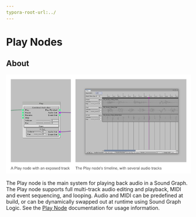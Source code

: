 ```yaml
---
typora-root-url:../
---
```


# Play Nodes

## About

![Play Nodes Example](/IMG/PlayNodesExample.png)

The Play node is the main system for playing back audio in a Sound Graph. The Play node supports full multi-track audio editing and playback, MIDI and event sequencing, and looping. Audio and MIDI can be predefined at build, or can be dynamically swapped out at runtime using Sound Graph Logic. See the [Play Node](/Docs/Nodes/Playback/Play) documentation for usage information.
